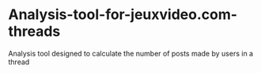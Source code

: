 # Analysis-tool-for-jeuxvideo.com-threads
Analysis tool designed to calculate the number of posts made by users in a thread
